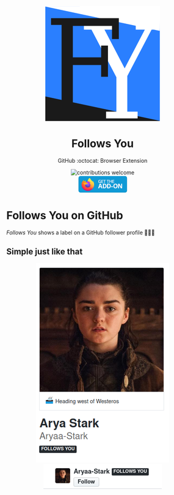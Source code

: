 <div align="center">
  <img src="./images/logo.png" alt="logo">
  <h1>
    Follows You
  </h1>
  <p>GitHub :octocat: Browser Extension</p>
  <img alt="contributions welcome" src="https://img.shields.io/badge/contributions-welcome-brightgreen.svg?style=flat" />
  <br>
  <a href="https://addons.mozilla.org/en-US/firefox/addon/follows-you-github"> 
    <img alt="Mozilla Get Add-on" src="./images/mozilla.png" />
  </a>
</div>

# Follows You on GitHub

_Follows You_ shows a label on a GitHub follower profile 👨🏻‍💻

## Simple just like that

<div align="center">
  <img src="./images/arya.png" alt="screenshot 1" />
  <br>
  <img src="./images/arya2.png" alt="screenshot 2" />
</div>
